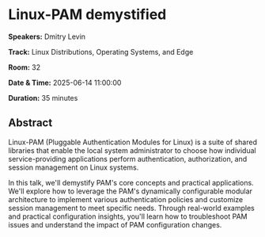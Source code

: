 # Linux-PAM demystified

**Speakers:** Dmitry Levin
                    
**Track:** Linux Distributions, Operating Systems, and Edge
                    
**Room:** 32
                    
**Date & Time:** 2025-06-14 11:00:00
                    
**Duration:** 35 minutes
                    
## Abstract
                    
Linux-PAM (Pluggable Authentication Modules for Linux) is a suite of shared libraries that enable the local system administrator to choose how individual service-providing applications perform authentication, authorization, and session management on Linux systems.

In this talk, we'll demystify PAM's core concepts and practical applications.
We'll explore how to leverage the PAM's dynamically configurable modular architecture to implement various authentication policies and customize session management to meet specific needs.
Through real-world examples and practical configuration insights, you'll learn how to troubleshoot PAM issues and understand the impact of PAM configuration changes.
